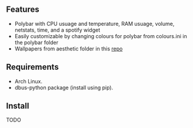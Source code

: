 <p align="center">
  <img src"https://raw.githubusercontent.com/hegde-atri/bspwm-dots/main/assets/title.png">
</p>

## Features

- Polybar with CPU usuage and temperature, RAM usuage, volume, netstats, time, and a spotify widget
- Easily customizable by changing colours for polybar from colours.ini in the polybar folder
- Wallpapers from aesthetic folder in this [repo](https://gitlab.com/linux_things/wallpapers)

## Requirements

- Arch Linux.
- dbus-python package (install using pip).

## Install

TODO
